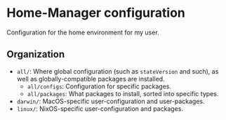# Home-Manager configuration

Configuration for the home environment for my user.

## Organization

- `all/`: Where global configuration (such as `stateVersion` and such), as well
  as globally-compatible packages are installed.
  - `all/configs`: Configuration for specific packages.
  - `all/packages`: What packages to install, sorted into specific types.
- `darwin/`: MacOS-specific user-configuration and user-packages.
- `linux/`: NixOS-specific user-configuration and packages.
